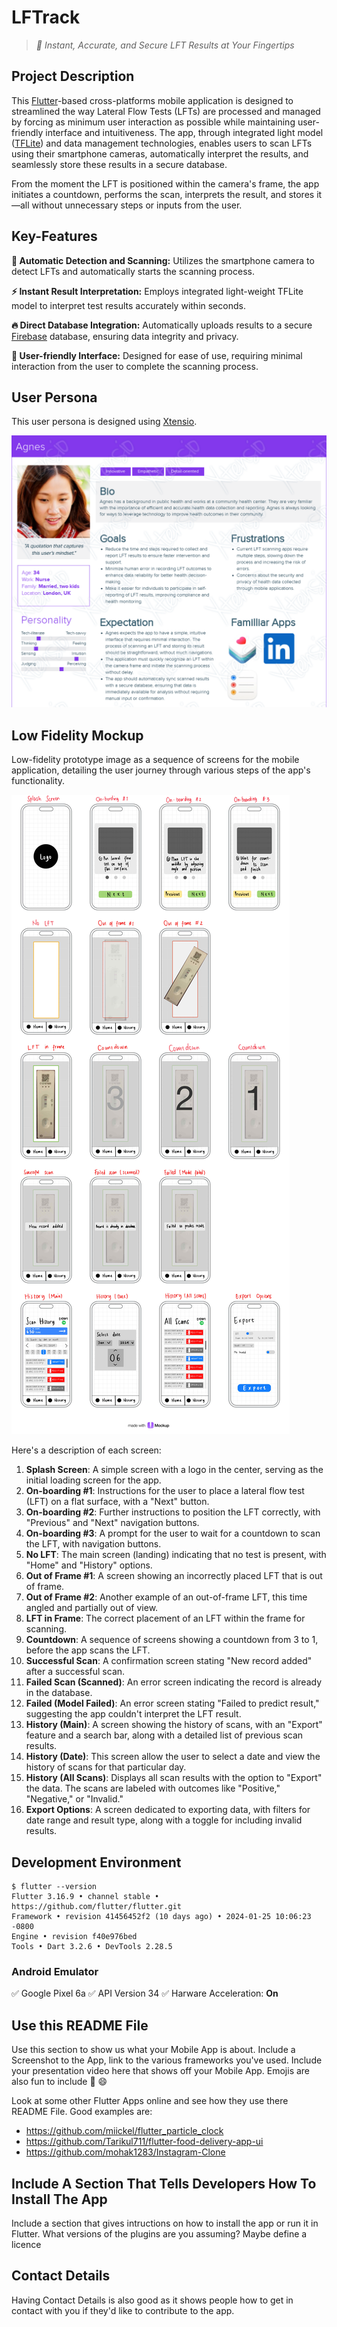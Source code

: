 # LFTrack

> _:dash: Instant, Accurate, and Secure LFT Results at Your Fingertips_

## Project Description

This [Flutter](https://flutter.dev/)-based cross-platforms mobile application is designed to streamlined the way Lateral Flow Tests (LFTs) are processed and managed by forcing as minimum user interaction as possible while maintaining user-friendly interface and intuitiveness. The app, through integrated light model ([TFLite](https://www.tensorflow.org/lite)) and data management technologies, enables users to scan LFTs using their smartphone cameras, automatically interpret the results, and seamlessly store these results in a secure database.

From the moment the LFT is positioned within the camera's frame, the app initiates a countdown, performs the scan, interprets the result, and stores it—all without unnecessary steps or inputs from the user.

## Key-Features

**:star2: Automatic Detection and Scanning:** Utilizes the smartphone camera to detect LFTs and automatically starts the scanning process.

**:zap: Instant Result Interpretation:** Employs integrated light-weight TFLite model to interpret test results accurately within seconds.

**:fire: Direct Database Integration:** Automatically uploads results to a secure [Firebase](https://firebase.google.com/) database, ensuring data integrity and privacy.

**:iphone: User-friendly Interface:** Designed for ease of use, requiring minimal interaction from the user to complete the scanning process.

## User Persona

This user persona is designed using [Xtensio](https://xtensio.com/).

![User Persona](./assets/OrdinaryUserPersona.png)

## Low Fidelity Mockup

Low-fidelity prototype image as a sequence of screens for the mobile application, detailing the user journey through various steps of the app's functionality.

![Low Fidelity Mockup](./assets/ordinary.jpg)

Here's a description of each screen:

1.  **Splash Screen**: A simple screen with a logo in the center, serving as the initial loading screen for the app.
2.  **On-boarding #1**: Instructions for the user to place a lateral flow test (LFT) on a flat surface, with a "Next" button.
3.  **On-boarding #2**: Further instructions to position the LFT correctly, with "Previous" and "Next" navigation buttons.
4.  **On-boarding #3**: A prompt for the user to wait for a countdown to scan the LFT, with navigation buttons.
5.  **No LFT**: The main screen (landing) indicating that no test is present, with "Home" and "History" options.
6.  **Out of Frame #1**: A screen showing an incorrectly placed LFT that is out of frame.
7.  **Out of Frame #2**: Another example of an out-of-frame LFT, this time angled and partially out of view.
8.  **LFT in Frame**: The correct placement of an LFT within the frame for scanning.
9.  **Countdown**: A sequence of screens showing a countdown from 3 to 1, before the app scans the LFT.
10. **Successful Scan**: A confirmation screen stating "New record added" after a successful scan.
11. **Failed Scan (Scanned)**: An error screen indicating the record is already in the database.
12. **Failed (Model Failed)**: An error screen stating "Failed to predict result," suggesting the app couldn't interpret the LFT result.
13. **History (Main)**: A screen showing the history of scans, with an "Export" feature and a search bar, along with a detailed list of previous scan results.
14. **History (Date)**: This screen allow the user to select a date and view the history of scans for that particular day.
15. **History (All Scans)**: Displays all scan results with the option to "Export" the data. The scans are labeled with outcomes like "Positive," "Negative," or "Invalid."
16. **Export Options**: A screen dedicated to exporting data, with filters for date range and result type, along with a toggle for including invalid results.

## Development Environment

```
$ flutter --version
Flutter 3.16.9 • channel stable • https://github.com/flutter/flutter.git
Framework • revision 41456452f2 (10 days ago) • 2024-01-25 10:06:23 -0800
Engine • revision f40e976bed
Tools • Dart 3.2.6 • DevTools 2.28.5
```

### Android Emulator

:white_check_mark: Google Pixel 6a
:white_check_mark: API Version 34
:white_check_mark: Harware Acceleration: **On**

## Use this README File

Use this section to show us what your Mobile App is about. Include a Screenshot to the App, link to the various frameworks you've used. Include your presentation video here that shows off your Mobile App. Emojis are also fun to include 📱 😄

Look at some other Flutter Apps online and see how they use there README File. Good examples are:

- https://github.com/miickel/flutter_particle_clock
- https://github.com/Tarikul711/flutter-food-delivery-app-ui
- https://github.com/mohak1283/Instagram-Clone

## Include A Section That Tells Developers How To Install The App

Include a section that gives intructions on how to install the app or run it in Flutter. What versions of the plugins are you assuming? Maybe define a licence

## Contact Details

Having Contact Details is also good as it shows people how to get in contact with you if they'd like to contribute to the app.
